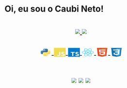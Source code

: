 <h1> Oi, eu sou o Caubi Neto! <h1>
                        
<div align="center">
  <a href="https://github.com/CaubiNeto">
  <img height="180em" src="https://github-readme-stats.vercel.app/api?username=CaubiNeto&show_icons=true&theme=dracula&include_all_commits=true&count_private=true&hide=css,scss"/>
  <img height="180em" src="https://github-readme-stats.vercel.app/api/top-langs/?username=CaubiNeto&exclude_repo=python-oracle&layout=compact&langs_count=10&theme=dracula&count_private=false&hide=css,scss,php,hack,html"/>
</div>

 <div align="center">
<div style="display: inline_block"><br>
   <img align="center" alt="Rafa-Python" height="30" width="40" src="https://raw.githubusercontent.com/devicons/devicon/master/icons/python/python-original.svg">
  <img align="center" alt="Rafa-Js" height="30" width="40" src="https://raw.githubusercontent.com/devicons/devicon/master/icons/javascript/javascript-plain.svg">
  <img align="center" alt="Rafa-CSS" height="30" width="40" src="https://raw.githubusercontent.com/devicons/devicon/master/icons/typescript/typescript-original.svg">
  <img align="center" alt="Rafa-React" height="30" width="40" src="https://raw.githubusercontent.com/devicons/devicon/master/icons/react/react-original.svg">
  <img align="center" alt="Rafa-HTML" height="30" width="40" src="https://raw.githubusercontent.com/devicons/devicon/master/icons/html5/html5-original.svg">
  <img align="center" alt="Rafa-CSS" height="30" width="40" src="https://raw.githubusercontent.com/devicons/devicon/master/icons/css3/css3-original.svg">     
          
</div>

  ##
 
<div> 
  <a href="https://instagram.com/caubineto_" target="_blank"><img src="https://img.shields.io/badge/-Instagram-%23E4405F?style=for-the-badge&logo=instagram&logoColor=white" target="_blank"></a>
  <a href = "mailto:caubineto@outlook.com"><img src="https://img.shields.io/badge/Microsoft_Outlook-0078D4?style=for-the-badge&logo=microsoft-outlook&logoColor=white" target="_blank"></a>
  <a href="https://www.linkedin.com/in/caubineto" target="_blank"><img src="https://img.shields.io/badge/-LinkedIn-%230077B5?style=for-the-badge&logo=linkedin&logoColor=white" target="_blank"></a> 
  
</div>

